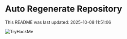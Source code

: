 # Auto Regenerate Repository

This README was last updated: 2025-10-08 11:51:06

 ![TryHackMe](https://tryhackme.com/badge/533634)
